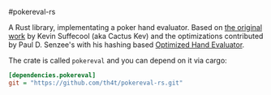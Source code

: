 #pokereval-rs

A Rust library, implementating a poker hand evaluator. Based on [the original work](http://suffecool.net/poker/evaluator.html) by Kevin Suffecool (aka Cactus Kev) and the optimizations contributed by Paul D. Senzee's with his hashing based [Optimized Hand Evaluator](http://www.paulsenzee.com/2006/06/some-perfect-hash.html).

The crate is called `pokereval` and you can depend on it via cargo:

```ini
[dependencies.pokereval]
git = "https://github.com/th4t/pokereval-rs.git"
```

